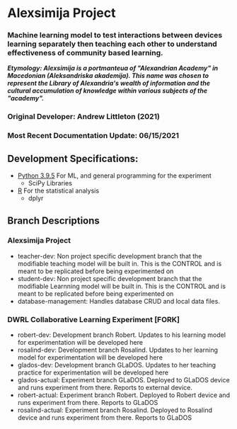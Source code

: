 # Alexsimija Project

### Machine learning model to test interactions between devices learning separately then teaching each other to understand effectiveness of community based learning. 

_**Etymology: Alexsimija is a portmanteua of "Alexandrian Academy" in Macedonian \(Aleksandriska akademija\). This name was chosen to represent the Library of Alexandria's wealth of information and the cultural accumulation of knowledge within various subjects of the "academy".**_

### Original Developer: Andrew Littleton \(2021\)

### Most Recent Documentation Update: 06/15/2021

## Development Specifications:

* [Python 3.9.5](https://www.python.org/downloads/release/python-395/) For ML, and general programming for the experiment
  * SciPy Libraries
* [R](https://www.r-project.org/) For the statistical analysis
  * dplyr

## Branch Descriptions

### Alexsimija Project

* teacher-dev: Non project specific development branch that the modifiable teaching model will be built in. This is the CONTROL and is meant to be replicated before being experimented on
* student-dev: Non project specific development branch that the modifiable Learnning model will be built in. This is the CONTROL and is meant to be replicated before being experimented on
* database-management: Handles database CRUD and local data files.

### DWRL Collaborative Learning Experiment \[FORK\]

* robert-dev: Development branch Robert. Updates to his learning model for experimentation will be developed here
* rosalind-dev: Development branch Rosalind. Updates to her learning model for experimentation will be developed here
* glados-dev: Development branch GLaDOS. Updates to her teaching practice for experimentation will be developed here
* glados-actual: Experiment branch GLaDOS. Deployed to GLaDOS device and runs experiment from there. Reports to external device.
* robert-actual: Experiment branch Robert. Deployed to Robert device and runs experiment from there. Reports to GLaDOS
* rosalind-actual: Experiment branch Rosalind. Deployed to Rosalind device and runs experiment from there. Reports to GLaDOS



